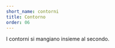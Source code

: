 ```yaml
---
short_name: contorni
title: Contorno
order: 06
---
```


I contorni si mangiano insieme al secondo.


